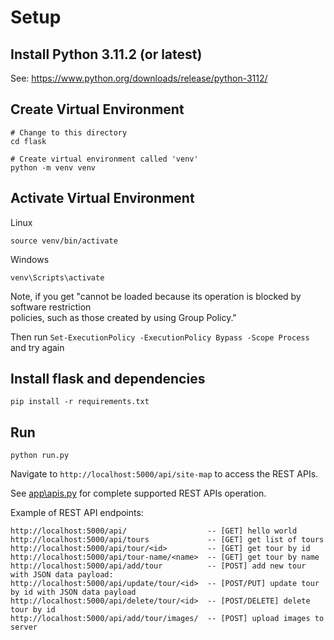# Setup
## Install Python 3.11.2 (or latest)

See: https://www.python.org/downloads/release/python-3112/

## Create Virtual Environment

```
# Change to this directory
cd flask

# Create virtual environment called 'venv'
python -m venv venv
```

## Activate Virtual Environment

Linux
```
source venv/bin/activate
```

Windows
```
venv\Scripts\activate
```

Note, if you get "cannot be loaded because its operation is blocked by software restriction       
policies, such as those created by using Group Policy."

Then run ```Set-ExecutionPolicy -ExecutionPolicy Bypass -Scope Process``` and try again

## Install flask and dependencies

```
pip install -r requirements.txt
```

## Run

```
python run.py
```

Navigate to `http://localhost:5000/api/site-map` to access the REST APIs.

See [app\apis.py](vsp/apis.py) for complete supported REST APIs operation.

Example of REST API endpoints:

```
http://localhost:5000/api/                  -- [GET] hello world
http://localhost:5000/api/tours             -- [GET] get list of tours
http://localhost:5000/api/tour/<id>         -- [GET] get tour by id
http://localhost:5000/api/tour-name/<name>  -- [GET] get tour by name
http://localhost:5000/api/add/tour          -- [POST] add new tour with JSON data payload:
http://localhost:5000/api/update/tour/<id>  -- [POST/PUT] update tour by id with JSON data payload
http://localhost:5000/api/delete/tour/<id>  -- [POST/DELETE] delete tour by id
http://localhost:5000/api/add/tour/images/  -- [POST] upload images to server
```